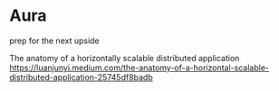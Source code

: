 # Aura
prep for the next upside


The anatomy of a horizontally scalable distributed application
https://luanjunyi.medium.com/the-anatomy-of-a-horizontal-scalable-distributed-application-25745df8badb
